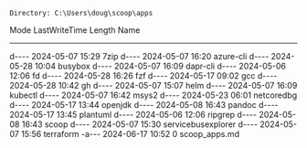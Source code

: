 
    Directory: C:\Users\doug\scoop\apps

Mode                 LastWriteTime         Length Name
----                 -------------         ------ ----
d----          2024-05-07    15:29                7zip
d----          2024-05-07    16:20                azure-cli
d----          2024-05-28    10:04                busybox
d----          2024-05-07    16:09                dapr-cli
d----          2024-05-06    12:06                fd
d----          2024-05-28    16:26                fzf
d----          2024-05-17    09:02                gcc
d----          2024-05-28    10:42                gh
d----          2024-05-07    15:07                helm
d----          2024-05-07    16:09                kubectl
d----          2024-05-07    16:42                msys2
d----          2024-05-23    06:01                netcoredbg
d----          2024-05-17    13:44                openjdk
d----          2024-05-08    16:43                pandoc
d----          2024-05-17    13:45                plantuml
d----          2024-05-06    12:06                ripgrep
d----          2024-05-08    16:43                scoop
d----          2024-05-07    15:30                servicebusexplorer
d----          2024-05-07    15:56                terraform
-a---          2024-06-17    10:52              0 scoop_apps.md

